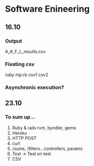 # Software Enineering
## 16.10
### Output
A_#_F_L_results.csv

### Fixating csv
ruby mp.rb csv1 csv2

### Asynchronic execution?

## 23.10
### To sum up...
1. Ruby & rails
   rvm, byndler, gems
2. Heroku
3. HTTP
   POST
4. curl
5. /sums, /filters..
   controllers, params
6. Test -> Test on test
7. CSV
